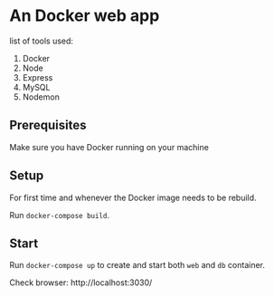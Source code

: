 # An Docker web app
list of tools used:

1. Docker
2. Node
3. Express
4. MySQL
5. Nodemon

## Prerequisites

Make sure you have Docker running on your machine

## Setup

For first time and whenever the Docker image needs to be rebuild.

Run `docker-compose build`. 

## Start

Run `docker-compose up` to create and start both `web` and `db` container. 

Check browser: http://localhost:3030/ 

